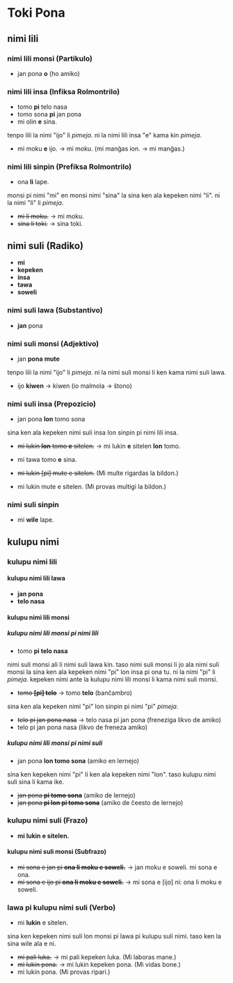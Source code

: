 # Toki Pona

## nimi lili

### nimi lili monsi (Partikulo)

* jan pona **o** (ho amiko)

### nimi lili insa (Infiksa Rolmontrilo)

* tomo **pi** telo nasa
* tomo sona **pi** jan pona
* mi olin **e** sina.

tenpo lili la nimi "ijo" li *pimeja*. ni la nimi lili insa "e" kama kin *pimeja*.

* mi moku **e** ijo. → mi moku. (mi manĝas ion. → mi manĝas.)

### nimi lili sinpin (Prefiksa Rolmontrilo)

* ona **li** lape.

monsi pi nimi "mi" en monsi nimi "sina" la sina ken ala kepeken nimi "li". ni la nimi "li" li *pimeja*.

* ~~mi li moku.~~ → mi moku.
* ~~sina li toki.~~ → sina toki.

## nimi suli (Radiko)

* **mi**
* **kepeken**
* **insa**
* **tawa**
* **soweli**

### nimi suli lawa (Substantivo)

* **jan** pona

### nimi suli monsi (Adjektivo)

* jan **pona** **mute**

tenpo lili la nimi "ijo" li *pimeja*. ni la nimi suli monsi li ken kama nimi suli lawa.

* ijo **kiwen** → kiwen (io malmola → ŝtono)

### nimi suli insa (Prepozicio)

* jan pona **lon** tomo sona

sina ken ala kepeken nimi suli insa lon sinpin pi nimi lili insa.

* ~~mi lukin **lon** tomo **e** sitelen.~~ → mi lukin **e** sitelen **lon** tomo.

* mi tawa tomo **e** sina.

* ~~mi lukin [pi] mute e sitelen.~~ (Mi multe rigardas la bildon.)
* mi lukin mute e sitelen. (Mi provas multigi la bildon.)

### nimi suli sinpin

* mi **wile** lape.

## kulupu nimi

### kulupu nimi lili

#### kulupu nimi lili lawa

* **jan pona**
* **telo nasa**

#### kulupu nimi lili monsi

##### kulupu nimi lili monsi pi nimi lili

* tomo **pi telo nasa**

nimi suli monsi ali li nimi suli lawa kin. taso nimi suli monsi li jo ala nimi suli monsi la sina ken ala kepeken nimi "pi" lon insa pi ona tu. ni la nimi "pi" li *pimeja*. kepeken nimi ante la kulupu nimi lili monsi li kama nimi suli monsi.

* ~~tomo **[pi] telo**~~ → tomo **telo** (banĉambro)

sina ken ala kepeken nimi "pi" lon sinpin pi nimi "pi" *pimeja*.

* ~~telo pi jan pona nasa~~ → telo nasa pi jan pona (freneziga likvo de amiko)
* telo pi jan pona nasa (likvo de freneza amiko)

##### kulupu nimi lili monsi pi nimi suli

* jan pona **lon tomo sona** (amiko en lernejo)

sina ken kepeken nimi "pi" li ken ala kepeken nimi "lon". taso kulupu nimi suli sina li kama ike.

* ~~jan pona **pi tomo sona**~~ (amiko de lernejo)
* ~~jan pona **pi lon pi tomo sona**~~ (amiko de ĉeesto de lernejo)

### kulupu nimi suli (Frazo)

* **mi lukin e sitelen.**

#### kulupu nimi suli monsi (Subfrazo)

* ~~mi sona e jan pi **ona li moku e soweli.**~~ → jan moku e soweli. mi sona e ona.
* ~~mi sona e ijo pi **ona li moku e soweli.**~~ → mi sona e [ijo] ni: ona li moku e soweli.

### lawa pi kulupu nimi suli (Verbo)

* mi **lukin** e sitelen.

sina ken kepeken nimi suli lon monsi pi lawa pi kulupu suli nimi. taso ken la sina wile ala e ni.

* ~~mi pali luka.~~ → mi pali kepeken luka. (Mi laboras mane.)
* ~~mi lukin pona.~~ → mi lukin kepeken pona. (Mi vidas bone.)
* mi lukin pona. (Mi provas ripari.)

